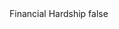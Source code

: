 <?xml version="1.0" encoding="UTF-8"?>
<CustomMetadata xmlns="http://soap.sforce.com/2006/04/metadata">
    <label>Financial Hardship</label>
    <protected>false</protected>
</CustomMetadata>
